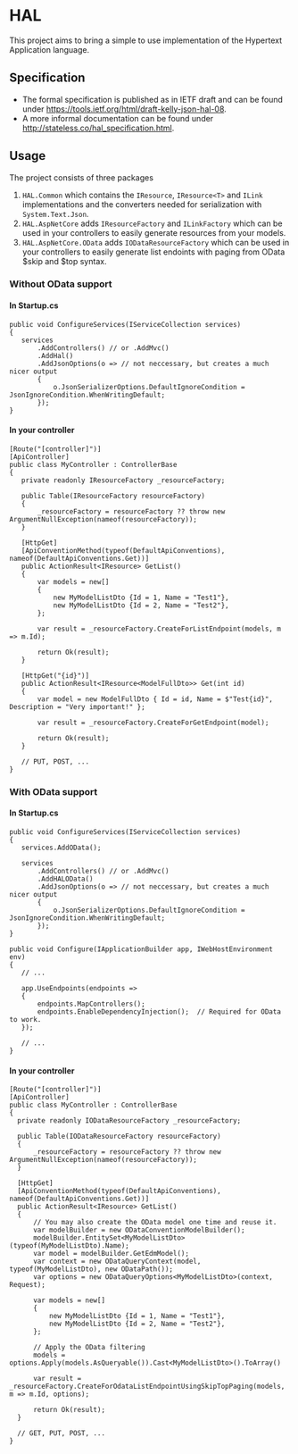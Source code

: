# HAL
This project aims to bring a simple to use implementation of the Hypertext Application language.

## Specification
 - The formal specification is published as in IETF draft and can be found under https://tools.ietf.org/html/draft-kelly-json-hal-08.
 - A more informal documentation can be found under http://stateless.co/hal_specification.html.

 ## Usage
 The project consists of three packages
 1. `HAL.Common` which contains the `IResource`, `IResource<T>` and `ILink` implementations and the converters needed for serialization with `System.Text.Json`.
 2. `HAL.AspNetCore` adds `IResourceFactory` and `ILinkFactory` which can be used in your controllers to easily generate resources from your models.
 3. `HAL.AspNetCore.OData` adds `IODataResourceFactory` which can be used in your controllers to easily generate list endoints with paging from OData $skip and $top syntax.

### Without OData support
#### In Startup.cs
 ```
public void ConfigureServices(IServiceCollection services)
{
    services
        .AddControllers() // or .AddMvc()
        .AddHal()
        .AddJsonOptions(o => // not neccessary, but creates a much nicer output
        {
            o.JsonSerializerOptions.DefaultIgnoreCondition = JsonIgnoreCondition.WhenWritingDefault; 
        });
}
 ```

 #### In your controller
 ```
[Route("[controller]")]
[ApiController]
public class MyController : ControllerBase
{
    private readonly IResourceFactory _resourceFactory;

    public Table(IResourceFactory resourceFactory)
    {
        _resourceFactory = resourceFactory ?? throw new ArgumentNullException(nameof(resourceFactory));
    }

    [HttpGet]
    [ApiConventionMethod(typeof(DefaultApiConventions), nameof(DefaultApiConventions.Get))]
    public ActionResult<IResource> GetList()
    {
        var models = new[]
        {
            new MyModelListDto {Id = 1, Name = "Test1"},
            new MyModelListDto {Id = 2, Name = "Test2"},
        };

        var result = _resourceFactory.CreateForListEndpoint(models, m => m.Id);

        return Ok(result);
    }

    [HttpGet("{id}")]
    public ActionResult<IResource<ModelFullDto>> Get(int id)
    {
        var model = new ModelFullDto { Id = id, Name = $"Test{id}", Description = "Very important!" };

        var result = _resourceFactory.CreateForGetEndpoint(model);

        return Ok(result);
    }

    // PUT, POST, ...
}
 ```

### With OData support
#### In Startup.cs
 ```
public void ConfigureServices(IServiceCollection services)
{
    services.AddOData();

    services
        .AddControllers() // or .AddMvc()
        .AddHALOData()
        .AddJsonOptions(o => // not neccessary, but creates a much nicer output
        {
            o.JsonSerializerOptions.DefaultIgnoreCondition = JsonIgnoreCondition.WhenWritingDefault; 
        });
}

public void Configure(IApplicationBuilder app, IWebHostEnvironment env)
{
    // ...

    app.UseEndpoints(endpoints =>
    {
        endpoints.MapControllers();
        endpoints.EnableDependencyInjection();  // Required for OData to work.
    });

    // ...
}
 ```

 #### In your controller
  ```
[Route("[controller]")]
[ApiController]
public class MyController : ControllerBase
{
    private readonly IODataResourceFactory _resourceFactory;

    public Table(IODataResourceFactory resourceFactory)
    {
        _resourceFactory = resourceFactory ?? throw new ArgumentNullException(nameof(resourceFactory));
    }

    [HttpGet]
    [ApiConventionMethod(typeof(DefaultApiConventions), nameof(DefaultApiConventions.Get))]
    public ActionResult<IResource> GetList()
    {
        // You may also create the OData model one time and reuse it.
        var modelBuilder = new ODataConventionModelBuilder();
        modelBuilder.EntitySet<MyModelListDto>(typeof(MyModelListDto).Name);
        var model = modelBuilder.GetEdmModel();
        var context = new ODataQueryContext(model, typeof(MyModelListDto), new ODataPath());
        var options = new ODataQueryOptions<MyModelListDto>(context, Request);

        var models = new[]
        {
            new MyModelListDto {Id = 1, Name = "Test1"},
            new MyModelListDto {Id = 2, Name = "Test2"},
        };

        // Apply the OData filtering
        models = options.Apply(models.AsQueryable()).Cast<MyModelListDto>().ToArray()

        var result = _resourceFactory.CreateForOdataListEndpointUsingSkipTopPaging(models, m => m.Id, options);

        return Ok(result);
    }

    // GET, PUT, POST, ...
}
 ```